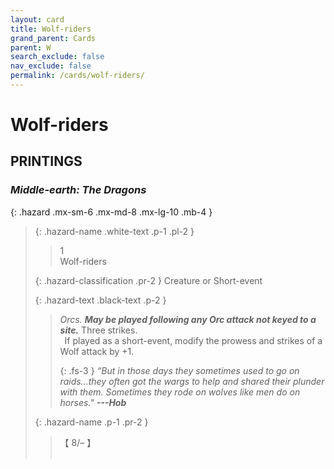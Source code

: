 ```yaml
---
layout: card
title: Wolf-riders
grand_parent: Cards
parent: W
search_exclude: false
nav_exclude: false
permalink: /cards/wolf-riders/
---
```


# Wolf-riders


## PRINTINGS


### _Middle-earth: The Dragons_

{: .hazard .mx-sm-6 .mx-md-8 .mx-lg-10 .mb-4 }
> {: .hazard-name .white-text .p-1 .pl-2 }
> > <div class="hazard-mp">1</div>
> > <div class="card-name">Wolf-riders</div>
>
> {: .hazard-classification .pr-2 }
> Creature or Short-event
>
> {: .hazard-text .black-text .p-2 }
> > _Orcs._ ***May be played following any Orc attack not keyed to a site.*** Three strikes. <br>&ensp;If played as a short-event, modify the prowess and strikes of a Wolf attack by +1. 
> > 
> > {: .fs-3 } 
> > _“But in those days they sometimes used to go on raids...they often got the wargs to help and shared their plunder with them. Sometimes they rode on wolves like men do on horses."_ ***---&#65279;Hob*** 
>
> {: .hazard-name .p-1 .pr-2 }
> > <div class="card-shield">【 8/&ndash; 】</div>
> > <div class="card-corruption">&nbsp;</div>


